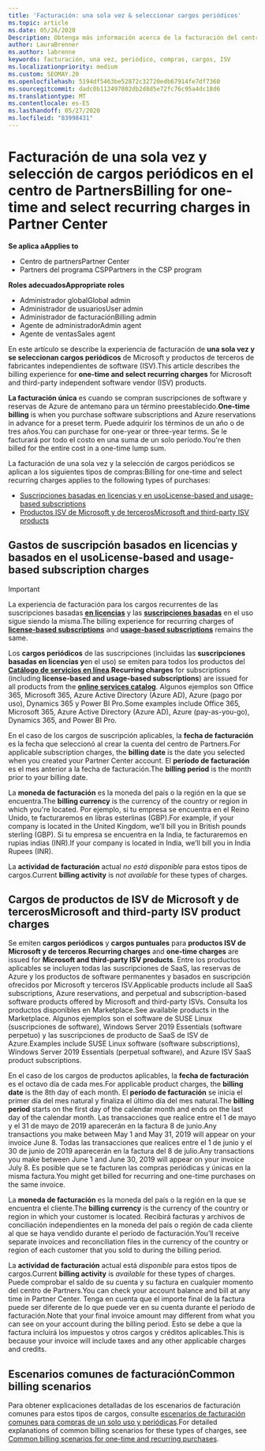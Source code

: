 ```yaml
---
title: 'Facturación: una sola vez & seleccionar cargos periódicos'
ms.topic: article
ms.date: 05/26/2020
Description: Obtenga más información acerca de la facturación del centro de Partners, como la facturación única por adelantado de los términos y la facturación preestablecidos para los cargos de SELECT y periódicos.
author: LauraBrenner
ms.author: labrenne
keywords: facturación, una vez, periódico, compras, cargos, ISV
ms.localizationpriority: medium
ms.custom: SEOMAY.20
ms.openlocfilehash: 5194df5463be52872c32720edb67914fe7df7360
ms.sourcegitcommit: dadc0b112497802db2d8d5e72fc76c95a4dc18d6
ms.translationtype: MT
ms.contentlocale: es-ES
ms.lasthandoff: 05/27/2020
ms.locfileid: "83998431"
---
```

# <a name="billing-for-one-time-and-select-recurring-charges-in-partner-center"></a><span data-ttu-id="bfeb5-104">Facturación de una sola vez y selección de cargos periódicos en el centro de Partners</span><span class="sxs-lookup"><span data-stu-id="bfeb5-104">Billing for one-time and select recurring charges in Partner Center</span></span>


<span data-ttu-id="bfeb5-105">**Se aplica a**</span><span class="sxs-lookup"><span data-stu-id="bfeb5-105">**Applies to**</span></span>
- <span data-ttu-id="bfeb5-106">Centro de partners</span><span class="sxs-lookup"><span data-stu-id="bfeb5-106">Partner Center</span></span>
- <span data-ttu-id="bfeb5-107">Partners del programa CSP</span><span class="sxs-lookup"><span data-stu-id="bfeb5-107">Partners in the CSP program</span></span>

<span data-ttu-id="bfeb5-108">**Roles adecuados**</span><span class="sxs-lookup"><span data-stu-id="bfeb5-108">**Appropriate roles**</span></span>
- <span data-ttu-id="bfeb5-109">Administrador global</span><span class="sxs-lookup"><span data-stu-id="bfeb5-109">Global admin</span></span>
- <span data-ttu-id="bfeb5-110">Administrador de usuarios</span><span class="sxs-lookup"><span data-stu-id="bfeb5-110">User admin</span></span>
- <span data-ttu-id="bfeb5-111">Administrador de facturación</span><span class="sxs-lookup"><span data-stu-id="bfeb5-111">Billing admin</span></span>
- <span data-ttu-id="bfeb5-112">Agente de administrador</span><span class="sxs-lookup"><span data-stu-id="bfeb5-112">Admin agent</span></span>
- <span data-ttu-id="bfeb5-113">Agente de ventas</span><span class="sxs-lookup"><span data-stu-id="bfeb5-113">Sales agent</span></span>

<span data-ttu-id="bfeb5-114">En este artículo se describe la experiencia de facturación de **una sola vez y se seleccionan cargos periódicos** de Microsoft y productos de terceros de fabricantes independientes de software (ISV).</span><span class="sxs-lookup"><span data-stu-id="bfeb5-114">This article describes the billing experience for **one-time and select recurring charges** for Microsoft and third-party independent software vendor (ISV) products.</span></span> 

<span data-ttu-id="bfeb5-115">**La facturación única** es cuando se compran suscripciones de software y reservas de Azure de antemano para un término preestablecido.</span><span class="sxs-lookup"><span data-stu-id="bfeb5-115">**One-time billing** is when you purchase software subscriptions and Azure reservations in advance for a preset term.</span></span> <span data-ttu-id="bfeb5-116">Puede adquirir los términos de un año o de tres años.</span><span class="sxs-lookup"><span data-stu-id="bfeb5-116">You can purchase for one-year or three-year terms.</span></span> <span data-ttu-id="bfeb5-117">Se le facturará por todo el costo en una suma de un solo período.</span><span class="sxs-lookup"><span data-stu-id="bfeb5-117">You're then billed for the entire cost in a one-time lump sum.</span></span>

<span data-ttu-id="bfeb5-118">La facturación de una sola vez y la selección de cargos periódicos se aplican a los siguientes tipos de compras:</span><span class="sxs-lookup"><span data-stu-id="bfeb5-118">Billing for one-time and select recurring charges applies to the following types of purchases:</span></span>

- [<span data-ttu-id="bfeb5-119">Suscripciones basadas en licencias y en uso</span><span class="sxs-lookup"><span data-stu-id="bfeb5-119">License-based and usage-based subscriptions</span></span>](#license-based-and-usage-based-subscription-charges)
- [<span data-ttu-id="bfeb5-120">Productos ISV de Microsoft y de terceros</span><span class="sxs-lookup"><span data-stu-id="bfeb5-120">Microsoft and third-party ISV products</span></span>](#microsoft-and-third-party-isv-product-charges)

## <a name="license-based-and-usage-based-subscription-charges"></a><span data-ttu-id="bfeb5-121">Gastos de suscripción basados en licencias y basados en el uso</span><span class="sxs-lookup"><span data-stu-id="bfeb5-121">License-based and usage-based subscription charges</span></span>

> [!IMPORTANT]
> <span data-ttu-id="bfeb5-122">La experiencia de facturación para los cargos recurrentes de las suscripciones basadas [**en licencias**](license-based-billing.md) y las [**suscripciones basadas**](usage-based-billing.md) en el uso sigue siendo la misma.</span><span class="sxs-lookup"><span data-stu-id="bfeb5-122">The billing experience for recurring charges of [**license-based subscriptions**](license-based-billing.md) and [**usage-based subscriptions**](usage-based-billing.md) remains the same.</span></span>

<span data-ttu-id="bfeb5-123">Los **cargos periódicos** de las suscripciones (incluidas las **suscripciones basadas en licencias y**en el uso) se emiten para todos los productos del [**Catálogo de servicios en línea**](https://partner.microsoft.com/commerce/preferredoffers/list).</span><span class="sxs-lookup"><span data-stu-id="bfeb5-123">**Recurring charges** for subscriptions (including **license-based and usage-based subscriptions**) are issued for all products from the [**online services catalog**](https://partner.microsoft.com/commerce/preferredoffers/list).</span></span> <span data-ttu-id="bfeb5-124">Algunos ejemplos son Office 365, Microsoft 365, Azure Active Directory (Azure AD), Azure (pago por uso), Dynamics 365 y Power BI Pro.</span><span class="sxs-lookup"><span data-stu-id="bfeb5-124">Some examples include Office 365, Microsoft 365, Azure Active Directory (Azure AD), Azure (pay-as-you-go), Dynamics 365, and Power BI Pro.</span></span>

<span data-ttu-id="bfeb5-125">En el caso de los cargos de suscripción aplicables, la **fecha de facturación** es la fecha que seleccionó al crear la cuenta del centro de Partners.</span><span class="sxs-lookup"><span data-stu-id="bfeb5-125">For applicable subscription charges, the **billing date** is the date you selected when you created your Partner Center account.</span></span> <span data-ttu-id="bfeb5-126">El **período de facturación** es el mes anterior a la fecha de facturación.</span><span class="sxs-lookup"><span data-stu-id="bfeb5-126">The **billing period** is the month prior to your billing date.</span></span>

<span data-ttu-id="bfeb5-127">La **moneda de facturación** es la moneda del país o la región en la que se encuentra.</span><span class="sxs-lookup"><span data-stu-id="bfeb5-127">The **billing currency** is the currency of the country or region in which you're located.</span></span> <span data-ttu-id="bfeb5-128">Por ejemplo, si tu empresa se encuentra en el Reino Unido, te facturaremos en libras esterlinas (GBP).</span><span class="sxs-lookup"><span data-stu-id="bfeb5-128">For example, if your company is located in the United Kingdom, we’ll bill you in British pounds sterling (GBP).</span></span> <span data-ttu-id="bfeb5-129">Si tu empresa se encuentra en la India, te facturaremos en rupias indias (INR).</span><span class="sxs-lookup"><span data-stu-id="bfeb5-129">If your company is located in India, we’ll bill you in India Rupees (INR).</span></span>

<span data-ttu-id="bfeb5-130">La **actividad de facturación** actual *no está disponible* para estos tipos de cargos.</span><span class="sxs-lookup"><span data-stu-id="bfeb5-130">Current **billing activity** is *not available* for these types of charges.</span></span>

## <a name="microsoft-and-third-party-isv-product-charges"></a><span data-ttu-id="bfeb5-131">Cargos de productos de ISV de Microsoft y de terceros</span><span class="sxs-lookup"><span data-stu-id="bfeb5-131">Microsoft and third-party ISV product charges</span></span>

<span data-ttu-id="bfeb5-132">Se emiten **cargos periódicos** y **cargos puntuales** para **productos ISV de Microsoft y de terceros**.</span><span class="sxs-lookup"><span data-stu-id="bfeb5-132">**Recurring charges** and **one-time charges** are issued for **Microsoft and third-party ISV products**.</span></span> <span data-ttu-id="bfeb5-133">Entre los productos aplicables se incluyen todas las suscripciones de SaaS, las reservas de Azure y los productos de software permanentes y basados en suscripción ofrecidos por Microsoft y terceros ISV.</span><span class="sxs-lookup"><span data-stu-id="bfeb5-133">Applicable products include all SaaS subscriptions, Azure reservations, and perpetual and subscription-based software products offered by Microsoft and third-party ISVs.</span></span> <span data-ttu-id="bfeb5-134">Consulta los productos disponibles en Marketplace.</span><span class="sxs-lookup"><span data-stu-id="bfeb5-134">See available products in the Marketplace.</span></span> <span data-ttu-id="bfeb5-135">Algunos ejemplos son el software de SUSE Linux (suscripciones de software), Windows Server 2019 Essentials (software perpetuo) y las suscripciones de producto de SaaS de ISV de Azure.</span><span class="sxs-lookup"><span data-stu-id="bfeb5-135">Examples include SUSE Linux software (software subscriptions), Windows Server 2019 Essentials (perpetual software), and Azure ISV SaaS product subscriptions.</span></span>

<span data-ttu-id="bfeb5-136">En el caso de los cargos de productos aplicables, la **fecha de facturación** es el octavo día de cada mes.</span><span class="sxs-lookup"><span data-stu-id="bfeb5-136">For applicable product charges, the **billing date** is the 8th day of each month.</span></span> <span data-ttu-id="bfeb5-137">El **período de facturación** se inicia el primer día del mes natural y finaliza el último día del mes natural.</span><span class="sxs-lookup"><span data-stu-id="bfeb5-137">The **billing period** starts on the first day of the calendar month and ends on the last day of the calendar month.</span></span> <span data-ttu-id="bfeb5-138">Las transacciones que realice entre el 1 de mayo y el 31 de mayo de 2019 aparecerán en la factura 8 de junio.</span><span class="sxs-lookup"><span data-stu-id="bfeb5-138">Any transactions you make between May 1 and May 31, 2019 will appear on your invoice June 8.</span></span> <span data-ttu-id="bfeb5-139">Todas las transacciones que realices entre el 1 de junio y el 30 de junio de 2019 aparecerán en la factura del 8 de julio.</span><span class="sxs-lookup"><span data-stu-id="bfeb5-139">Any transactions you make between June 1 and June 30, 2019 will appear on your invoice July 8.</span></span> <span data-ttu-id="bfeb5-140">Es posible que se te facturen las compras periódicas y únicas en la misma factura.</span><span class="sxs-lookup"><span data-stu-id="bfeb5-140">You might get billed for recurring and one-time purchases on the same invoice.</span></span>

<span data-ttu-id="bfeb5-141">La **moneda de facturación** es la moneda del país o la región en la que se encuentra el cliente.</span><span class="sxs-lookup"><span data-stu-id="bfeb5-141">The **billing currency** is the currency of the country or region in which your customer is located.</span></span> <span data-ttu-id="bfeb5-142">Recibirá facturas y archivos de conciliación independientes en la moneda del país o región de cada cliente al que se haya vendido durante el período de facturación.</span><span class="sxs-lookup"><span data-stu-id="bfeb5-142">You’ll receive separate invoices and reconciliation files in the currency of the country or region of each customer that you sold to during the billing period.</span></span>

<span data-ttu-id="bfeb5-143">La **actividad de facturación** actual está *disponible* para estos tipos de cargos.</span><span class="sxs-lookup"><span data-stu-id="bfeb5-143">Current **billing activity** is *available* for these types of charges.</span></span> <span data-ttu-id="bfeb5-144">Puede comprobar el saldo de su cuenta y su factura en cualquier momento del centro de Partners.</span><span class="sxs-lookup"><span data-stu-id="bfeb5-144">You can check your account balance and bill at any time in Partner Center.</span></span> <span data-ttu-id="bfeb5-145">Tenga en cuenta que el importe final de la factura puede ser diferente de lo que puede ver en su cuenta durante el período de facturación.</span><span class="sxs-lookup"><span data-stu-id="bfeb5-145">Note that your final invoice amount may different from what you can see on your account during the billing period.</span></span> <span data-ttu-id="bfeb5-146">Esto se debe a que la factura incluirá los impuestos y otros cargos y créditos aplicables.</span><span class="sxs-lookup"><span data-stu-id="bfeb5-146">This is because your invoice will include taxes and any other applicable charges and credits.</span></span>

## <a name="common-billing-scenarios"></a><span data-ttu-id="bfeb5-147">Escenarios comunes de facturación</span><span class="sxs-lookup"><span data-stu-id="bfeb5-147">Common billing scenarios</span></span>

<span data-ttu-id="bfeb5-148">Para obtener explicaciones detalladas de los escenarios de facturación comunes para estos tipos de cargos, consulte [escenarios de facturación comunes para compras de un solo uso y periódicas](common-billing-scenarios-onetime-recurring.md).</span><span class="sxs-lookup"><span data-stu-id="bfeb5-148">For detailed explanations of common billing scenarios for these types of charges, see [Common billing scenarios for one-time and recurring purchases](common-billing-scenarios-onetime-recurring.md).</span></span>
